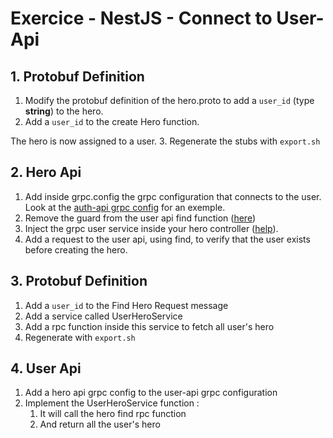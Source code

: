 # Exercice - NestJS - Connect to User-Api

## 1. Protobuf Definition

1. Modify the protobuf definition of the hero.proto to add a `user_id` (type **string**) to the hero.
2. Add a `user_id` to the create Hero function.

The hero is now assigned to a user. 
3. Regenerate the stubs with `export.sh`

## 2. Hero Api

1. Add inside grpc.config the grpc configuration that connects to the user. Look at the [auth-api grpc config](../auth-api/src/config/grpc.option.ts) for an exemple.
2. Remove the guard from the user api find function ([here](../user-api/src/user/user.controller.ts))
3. Inject the grpc user service inside your hero controller ([help](https://docs.nestjs.com/microservices/grpc#client)).
4. Add a request to the user api, using find, to verify that the user exists before creating the hero.

## 3. Protobuf Definition

1. Add a `user_id` to the Find Hero Request message
2. Add a service called UserHeroService
3. Add a rpc function inside this service to fetch all user's hero 
4. Regenerate with `export.sh`

## 4. User Api

1. Add a hero api grpc config to the user-api grpc configuration
2. Implement the UserHeroService function : 
   1. It will call the hero find rpc function
   2. And return all the user's hero